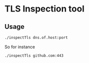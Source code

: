 # TLS Inspection tool

## Usage

```bash
./inspectTls dns.of.host:port
```

So for instance

```bash
./inspectTls github.com:443
```
